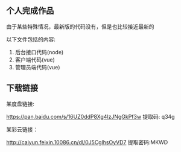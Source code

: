## 个人完成作品
由于某些特殊情况，最新版的代码没有，但是也比较接近最新的

以下文件包括的内容: 
1. 后台接口代码(node)
2. 客户端代码(vue)
3. 管理员端代码(vue)

## 下载链接
某度盘链接: 

https://pan.baidu.com/s/16UZ0ddP8Xg4lzJNgGkPf3w 提取码: q34g

某彩云链接：

http://caiyun.feixin.10086.cn/dl/0J5CglhsOyVD7  提取密码:MKWD
